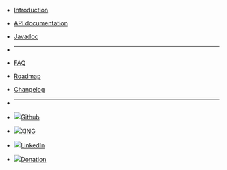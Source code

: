 - [Introduction](/intro)
- [API documentation](/api)
- [Javadoc](/javadoc)

- ****

- [FAQ](/faq)
- [Roadmap](/roadmap)
- [Changelog](changelog.md)
<!--- - [![](https://icongr.am/feather/code.svg?size=16&color=808080)API documentation](/api) --->
<!--- - [![](https://icongr.am/feather/file-text.svg?size=16&color=808080)Javadoc](/javadoc) --->

- ****

- [![](http://icongram.jgog.in/simple/github.svg?color=808080&size=16)Github](https://github.com/mojo2012/spot-framework)
- [![](http://icongram.jgog.in/simple/xing.svg?color=808080&size=16)XING](https://www.xing.com/profile/Matthias_Fuchs15?sc_o=mxb_p)
- [![](http://icongram.jgog.in/fontawesome/linkedin.svg?color=808080&size=16)LinkedIn](https://www.linkedin.com/in/matthias-fuchs-2aa4563b/)
- [![](http://icongram.jgog.in/simple/paypal.svg?color=808080&size=16)Donation](https://www.paypal.me/mojo2012/10)


